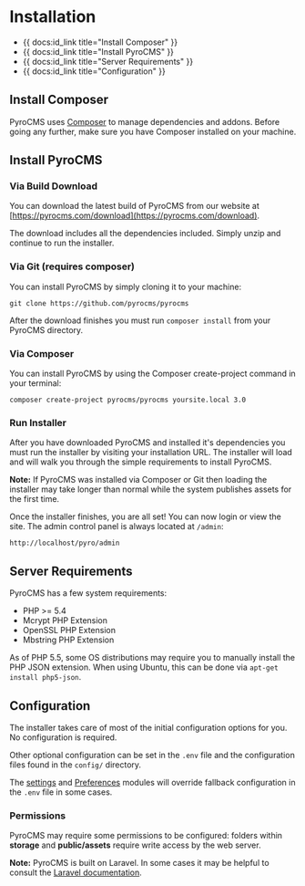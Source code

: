 # Installation

* {{ docs:id_link title="Install Composer" }}
* {{ docs:id_link title="Install PyroCMS" }}
* {{ docs:id_link title="Server Requirements" }}
* {{ docs:id_link title="Configuration" }}

</div>
<div class="doc_content">

## Install Composer

PyroCMS uses [Composer](https://getcomposer.org/) to manage dependencies and addons. Before going any further, make sure you have Composer installed on your machine.

## Install PyroCMS

### Via Build Download

You can download the latest build of PyroCMS from our website at [https://pyrocms.com/download](https://pyrocms.com/download).

The download includes all the dependencies included. Simply unzip and continue to run the installer.

### Via Git (requires composer)

You can install PyroCMS by simply cloning it to your machine:

	git clone https://github.com/pyrocms/pyrocms

After the download finishes you must run `composer install` from your PyroCMS directory.

### Via Composer

You can install PyroCMS by using the Composer create-project command in your terminal:

	composer create-project pyrocms/pyrocms yoursite.local 3.0

### Run Installer

After you have downloaded PyroCMS and installed it's dependencies you must run the installer by visiting your installation URL. The installer will load and will walk you through the simple requirements to install PyroCMS.

<div class="note"><strong>Note:</strong> If PyroCMS was installed via Composer or Git then loading the installer may take longer than normal while the system publishes assets for the first time.</div>

Once the installer finishes, you are all set! You can now login or view the site. The admin control panel is always located at `/admin`:

	http://localhost/pyro/admin

## Server Requirements

PyroCMS has a few system requirements:

- PHP >= 5.4
- Mcrypt PHP Extension
- OpenSSL PHP Extension
- Mbstring PHP Extension

As of PHP 5.5, some OS distributions may require you to manually install the PHP JSON extension. When using Ubuntu, this can be done via `apt-get install php5-json`.

## Configuration

The installer takes care of most of the initial configuration options for you. No configuration is required.

Other optional configuration can be set in the `.env` file and the configuration files found in the `config/` directory.

The [settings](#settings) and [Preferences](#preferences) modules will override fallback configuration in the `.env` file in some cases.

### Permissions

PyroCMS may require some permissions to be configured: folders within **storage** and **public/assets** require write access by the web server.

<div class="note"><strong>Note:</strong> PyroCMS is built on Laravel. In some cases it may be helpful to consult the <a href="http://laravel.com/docs">Laravel documentation</a>.</div>
